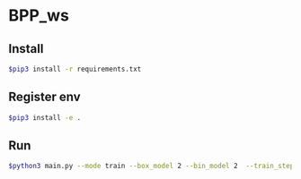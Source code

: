 # BPP_ws

## Install
```bash
$pip3 install -r requirements.txt
```
## Register env
```bash
$pip3 install -e .
```
## Run
```bash
$python3 main.py --mode train --box_model 2 --bin_model 2  --train_step 1000000
```


